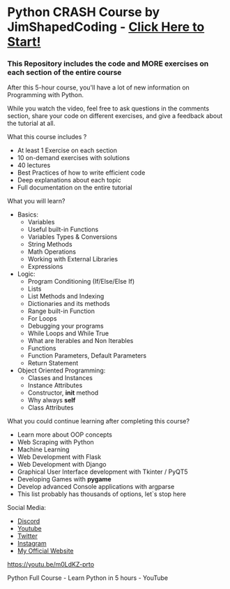 # Python CRASH Course by JimShapedCoding - [Click Here to Start!](https://www.youtube.com/channel/UCU8d7rcShA7MGuDyYH1aWGg)

### This Repository includes the code and MORE exercises on each section of the entire course

After this 5-hour course, you'll have a lot of new information on Programming with Python.

While you watch the video, feel free to ask questions in the comments section, share your code on different exercises, and give a feedback about the tutorial at all.

What this course includes ?
 - At least 1 Exercise on each section
 - 10 on-demand exercises with solutions
 - 40 lectures
 - Best Practices of how to write efficient code
 - Deep explanations about each topic
 - Full documentation on the entire tutorial

What you will learn?

 - Basics:
   - Variables
   - Useful built-in Functions
   - Variables Types & Conversions
   - String Methods
   - Math Operations
   - Working with External Libraries
   - Expressions
 - Logic:
   - Program Conditioning (If/Else/Else If)
   - Lists
   - List Methods and Indexing
   - Dictionaries and its methods
   - Range built-in Function
   - For Loops
   - Debugging your programs
   - While Loops and While True
   - What are Iterables and Non Iterables
   - Functions
   - Function Parameters, Default Parameters
   - Return Statement
 - Object Oriented Programming:
   - Classes and Instances
   - Instance Attributes
   - Constructor, __init__ method
   - Why always __self__
   - Class Attributes


What you could continue learning after completing this course?

 - Learn more about OOP concepts
 - Web Scraping with Python
 - Machine Learning
 - Web Development with Flask
 - Web Development with Django
 - Graphical User Interface development with Tkinter / PyQT5
 - Developing Games with __pygame__
 - Develop advanced Console applications with argparse
 - This list probably has thousands of options, let`s stop here


Social Media:
 - [Discord](https://discord.com/invite/aMgcPD9)
 - [Youtube](https://www.youtube.com/channel/UCU8d7rcShA7MGuDyYH1aWGg)
 - [Twitter](https://twitter.com/jimshapedcoding)
 - [Instagram](https://www.instagram.com/jimshapedcoding/)
 - [My Official Website](http://jimshapedcoding.com)

https://youtu.be/m0LdKZ-prto

Python Full Course - Learn Python in 5 hours - YouTube
